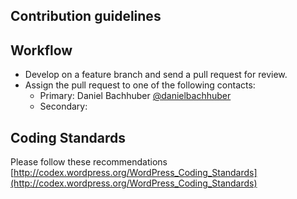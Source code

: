 ## Contribution guidelines ##

## Workflow ##

* Develop on a feature branch and send a pull request for review.
* Assign the pull request to one of the following contacts:
    * Primary: Daniel Bachhuber [@danielbachhuber](https://github.com/danielbachhuber)
    * Secondary: 
	
## Coding Standards ##

Please follow these recommendations
[http://codex.wordpress.org/WordPress_Coding_Standards](http://codex.wordpress.org/WordPress_Coding_Standards)
